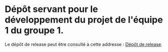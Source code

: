 # Dépôt servant pour le développement du projet de l'équipe 1 du groupe 1.

Le dépôt de release peut être consulté à cette addresse : [Dépôt de release](https://github.com/ArthurPeyrichou/CDP_Gr1_Eq1_Release).